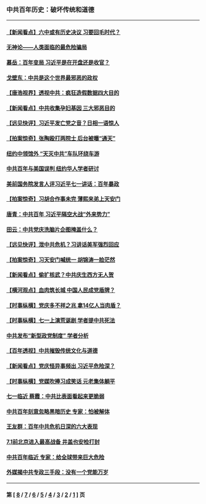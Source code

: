 ### 中共百年历史：破坏传统和道德
---
#### [【新闻看点】六中或有历史决议 习要回毛时代？](../../pages/nf1176114/n13222895.md?09200430) 
#### [无神论——人类面临的最危险骗局](../../pages/nf1176114/n13196137.md?09200430) 
#### [慕岳：百年变局 习近平是在开盘还是收官？](../../pages/nf1176114/n13206516.md?09200430) 
#### [戈壁东：中共是这个世界最邪恶的政权](../../pages/nf1176114/n13085641.md?09200430) 
#### [【唐浩视界】透视中共：疯狂造假数据四大目的](../../pages/nf1176114/n13080590.md?09200430) 
#### [【新闻看点】中共收集孕妇基因 三大邪恶目的](../../pages/nf1176114/n13077182.md?09200430) 
#### [【远见快评】习近平发亡党之音？日相一语惊人](../../pages/nf1176114/n13074809.md?09200430) 
#### [【拍案惊奇】张陶殴打两院士 后台被曝“通天”](../../pages/nf1176114/n13070496.md?09200430) 
#### [纽约中领馆外 “天灭中共”车队环绕车游](../../pages/nf1176114/n13070693.md?09200430) 
#### [中共百年与美国误判 纽约华人学者研讨](../../pages/nf1176114/n13067969.md?09200430) 
#### [美前国务院发言人评习近平七一讲话：百年暴政](../../pages/nf1176114/n13066986.md?09200430) 
#### [【拍案惊奇】习胡合作事未完 薄熙来弟上天安门](../../pages/nf1176114/n13065867.md?09200430) 
#### [唐青：中共百年 习近平隔空大战“外来势力”](../../pages/nf1176114/n13065976.md?09200430) 
#### [田云：中共党庆洗脑片企图掩盖什么？](../../pages/nf1176114/n13064395.md?09200430) 
#### [【远见快评】泄中共危机？习讲话美军强烈回应](../../pages/nf1176114/n13064269.md?09200430) 
#### [【拍案惊奇】习天安门喊统一 胡锦涛一脸茫然](../../pages/nf1176114/n13063233.md?09200430) 
#### [【新闻看点】偷扩核武？中共庆生西方无人贺](../../pages/nf1176114/n13061263.md?09200430) 
#### [【横河观点】血肉筑长城 中国人民成党盾牌？](../../pages/nf1176114/n13061779.md?09200430) 
#### [【时事纵横】党庆多不祥之兆 拿14亿人当肉盾？](../../pages/nf1176114/n13061709.md?09200430) 
#### [【时事纵横】七一上演荒诞剧 学者提中共死法](../../pages/nf1176114/n13058990.md?09200430) 
#### [中共发布“新型政党制度” 学者分析](../../pages/nf1176114/n13056354.md?09200430) 
#### [【百年透视】中共摧毁传统文化与道德](../../pages/nf1176114/n13057253.md?09200430) 
#### [【新闻看点】党庆怪异事频出 习近平危险深？](../../pages/nf1176114/n13056781.md?09200430) 
#### [【时事纵横】党媒吹捧习成笑话 元老集体躺平](../../pages/nf1176114/n13056792.md?09200430) 
#### [七一临近 蔡霞：中共比表面看起来更脆弱](../../pages/nf1176114/n13056418.md?09200430) 
#### [中共百年刻意忽略黑暗历史 专家：怕被解体](../../pages/nf1176114/n13056056.md?09200430) 
#### [王友群：百年中共危机日深的六大表现](../../pages/nf1176114/n13054263.md?09200430) 
#### [7.1前北京进入最高战备 井盖也安检打封](../../pages/nf1176114/n13053641.md?09200430) 
#### [中共百年临近 专家：给全球带来巨大危险](../../pages/nf1176114/n13053663.md?09200430) 
#### [外媒揭中共专政三手段：没有一个党能万岁](../../pages/nf1176114/n13049352.md?09200430) 

---
#### 第 [ [8](./8.md?09200430) / [7](./7.md?09200430) / [6](./6.md?09200430) / [5](./5.md?09200430) / [4](./4.md?09200430) / [3](./3.md?09200430) / [2](./2.md?09200430) / [1](./1.md?09200430) ] 页
